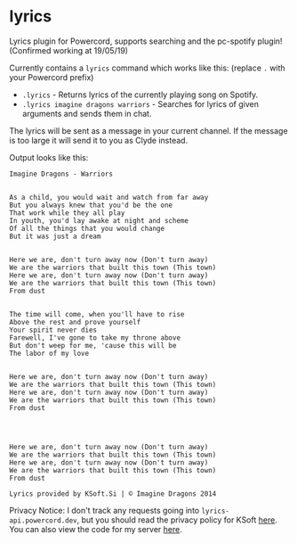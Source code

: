 # lyrics
Lyrics plugin for Powercord, supports searching and the pc-spotify plugin! (Confirmed working at 19/05/19)

Currently contains a ``lyrics`` command which works like this: (replace ``.`` with your Powercord prefix)
* ``.lyrics`` - Returns lyrics of the currently playing song on Spotify.
* ``.lyrics imagine dragons warriors`` - Searches for lyrics of given arguments and sends them in chat.

The lyrics will be sent as a message in your current channel. If the message is too large it will send it to you as Clyde instead.

Output looks like this:
```
Imagine Dragons - Warriors


As a child, you would wait and watch from far away
But you always knew that you'd be the one
That work while they all play
In youth, you'd lay awake at night and scheme
Of all the things that you would change
But it was just a dream


Here we are, don't turn away now (Don't turn away)
We are the warriors that built this town (This town)
Here we are, don't turn away now (Don't turn away)
We are the warriors that built this town (This town)
From dust


The time will come, when you'll have to rise
Above the rest and prove yourself
Your spirit never dies
Farewell, I've gone to take my throne above
But don't weep for me, 'cause this will be
The labor of my love


Here we are, don't turn away now (Don't turn away)
We are the warriors that built this town (This town)
Here we are, don't turn away now (Don't turn away)
We are the warriors that built this town (This town)
From dust




Here we are, don't turn away now (Don't turn away)
We are the warriors that built this town (This town)
Here we are, don't turn away now (Don't turn away)
We are the warriors that built this town (This town)
From dust

Lyrics provided by KSoft.Si | © Imagine Dragons 2014
```
Privacy Notice: I don't track any requests going into ``lyrics-api.powercord.dev``, but you should read the privacy policy for KSoft [here](https://api.ksoft.si/terms-and-privacy). You can also view the code for my server [here](https://github.com/DerpyArchive/lyrics-api).
